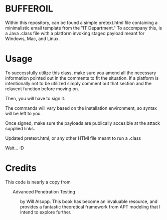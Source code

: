 # BUFFEROIL

Within this repository, can be found a simple pretext.html file
containing a minimalistic email template from the "IT Department."
To accompany this, is a Java .class file with a platform invoking
staged payload meant for Windows, Mac, and Linux. 

# Usage

To successfully utilize this class, make sure you amend all
the necessary information pointed out in the comments to fit 
the situation. If a platform is intentionally not to be utilized
simply comment out that section and the relavent function before
moving on. 

Then, you will have to sign it. 

The commands will vary based on the installation environment, so 
syntax will be left to you. 

Once signed, make sure the payloads are publically accesible at the 
attack supplied links. 

Updated pretext.html, or any other HTMl file meant to run a .class

Wait... :D

# Credits

This code is nearly a copy from <ul>Advanced Penetration Testing<ul> 
by Will Alsopp. This book has become an invaluable resource, and provides
a fantastic theoretical framework from APT modeling that I intend to explore
further. 
